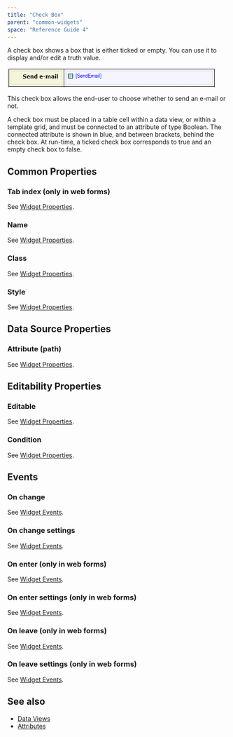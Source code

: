 ```yaml
---
title: "Check Box"
parent: "common-widgets"
space: "Reference Guide 4"
---
```

A check box shows a box that is either ticked or empty. You can use it to display and/or edit a truth value.

![](attachments/819203/917550.png)

This check box allows the end-user to choose whether to send an e-mail or not.

A check box must be placed in a table cell within a data view, or within a template grid, and must be connected to an attribute of type Boolean. The connected attribute is shown in blue, and between brackets, behind the check box. At run-time, a ticked check box corresponds to true and an empty check box to false.

## Common Properties

### Tab index (only in web forms)

See [Widget Properties](widget-properties).

### Name

See [Widget Properties](widget-properties).

### Class

See [Widget Properties](widget-properties).

### Style

See [Widget Properties](widget-properties).

## Data Source Properties

### Attribute (path)

See [Widget Properties](widget-properties).

## Editability Properties

### Editable

See [Widget Properties](widget-properties).

### Condition

See [Widget Properties](widget-properties).

## Events

### On change

See [Widget Events](widget-events).

### On change settings

See [Widget Events](widget-events).

### On enter (only in web forms)

See [Widget Events](widget-events).

### On enter settings (only in web forms)

See [Widget Events](widget-events).

### On leave (only in web forms)

See [Widget Events](widget-events).

### On leave settings (only in web forms)

See [Widget Events](widget-events).

## See also

*   [Data Views](data-view)
*   [Attributes](attributes)
